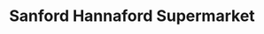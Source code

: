 ---
title: "Sanford Hannaford Supermarket"
url: /sanford/sanford-hannaford-supermarket/
shop: supermarket
---